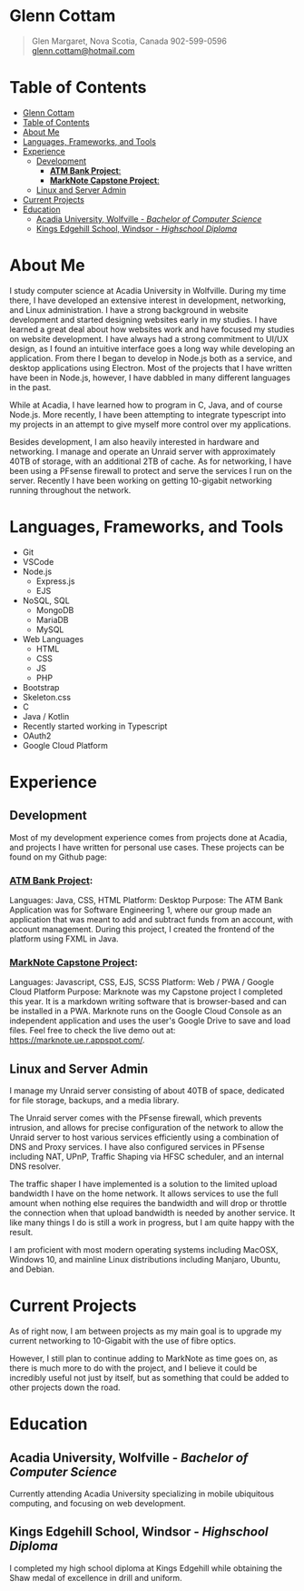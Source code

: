# Glenn Cottam
> Glen Margaret, Nova Scotia, Canada
> 902-599-0596
> glenn.cottam@hotmail.com

# Table of Contents
- [Glenn Cottam](#glenn-cottam)
- [Table of Contents](#table-of-contents)
- [About Me](#about-me)
- [Languages, Frameworks, and Tools](#languages-frameworks-and-tools)
- [Experience](#experience)
  - [Development](#development)
    - [**ATM Bank Project**:](#atm-bank-project)
    - [**MarkNote Capstone Project**:](#marknote-capstone-project)
  - [Linux and Server Admin](#linux-and-server-admin)
- [Current Projects](#current-projects)
- [Education](#education)
  - [Acadia University, Wolfville - *Bachelor of Computer Science*](#acadia-university-wolfville---bachelor-of-computer-science)
  - [Kings Edgehill School, Windsor - *Highschool Diploma*](#kings-edgehill-school-windsor---highschool-diploma)

# About Me
I study computer science at Acadia University in Wolfville. During my time there, I have developed an extensive interest in development, networking, and Linux administration. I have a strong background in website development and started designing websites early in my studies. I have learned a great deal about how websites work and have focused my studies on website development.
I have always had a strong commitment to UI/UX design, as I found an intuitive interface goes a long way while developing an application. From there I began to develop in Node.js both as a service, and desktop applications using Electron. Most of the projects that I have written have been in Node.js, however, I have dabbled in many different languages in the past.

While at Acadia, I have learned how to program in C, Java, and of course Node.js. More recently, I have been attempting to integrate typescript into my projects in an attempt to give myself more control over my applications.

Besides development, I am also heavily interested in hardware and networking. I manage and operate an Unraid server with approximately 40TB of storage, with an additional 2TB of cache. As for networking, I have been using a PFsense firewall to protect and serve the services I run on the server. Recently I have been working on getting 10-gigabit networking running throughout the network.

# Languages, Frameworks, and Tools
- Git
- VSCode
- Node.js
  - Express.js
  - EJS
- NoSQL, SQL
  - MongoDB
  - MariaDB
  - MySQL
- Web Languages
  - HTML
  - CSS
  - JS
  - PHP
- Bootstrap
- Skeleton.css
- C
- Java / Kotlin
- Recently started working in Typescript
- OAuth2
- Google Cloud Platform

# Experience 
## Development
Most of my development experience comes from projects done at Acadia, and projects I have written for personal use cases. These projects can be found on my Github page:

### **[ATM Bank Project](https://github.com/GlennCottam/ATMBankApplication)**: 
Languages: Java, CSS, HTML
Platform: Desktop
Purpose: The ATM Bank Application was for Software Engineering 1, where our group made an application that was meant to add and subtract funds from an account, with account management. During this project, I created the frontend of the platform using FXML in Java.
  
### **[MarkNote Capstone Project](https://github.com/GlennCottam/MarkNote)**: 
Languages: Javascript, CSS, EJS, SCSS
Platform: Web / PWA / Google Cloud Platform
Purpose: Marknote was my Capstone project I completed this year. It is a markdown writing software that is browser-based and can be installed in a PWA. Marknote runs on the Google Cloud Console as an independent application and uses the user's Google Drive to save and load files. Feel free to check the live demo out at: https://marknote.ue.r.appspot.com/.


## Linux and Server Admin
I manage my Unraid server consisting of about 40TB of space, dedicated for file storage, backups, and a media library.

The Unraid server comes with the PFsense firewall, which prevents intrusion, and allows for precise configuration of the network to allow the Unraid server to host various services efficiently using a combination of DNS and Proxy services. I have also configured services in PFsense including NAT, UPnP, Traffic Shaping via HFSC scheduler, and an internal DNS resolver.

The traffic shaper I have implemented is a solution to the limited upload bandwidth I have on the home network. It allows services to use the full amount when nothing else requires the bandwidth and will drop or throttle the connection when that upload bandwidth is needed by another service. It like many things I do is still a work in progress, but I am quite happy with the result.

I am proficient with most modern operating systems including MacOSX, Windows 10, and mainline Linux distributions including Manjaro, Ubuntu, and Debian.


# Current Projects
As of right now, I am between projects as my main goal is to upgrade my current networking to 10-Gigabit with the use of fibre optics.

However, I still plan to continue adding to MarkNote as time goes on, as there is much more to do with the project, and I believe it could be incredibly useful not just by itself, but as something that could be added to other projects down the road.

# Education
## Acadia University, Wolfville - *Bachelor of Computer Science*
Currently attending Acadia University specializing in mobile ubiquitous computing, and focusing on web development.

## Kings Edgehill School, Windsor - *Highschool Diploma*
I completed my high school diploma at Kings Edgehill while obtaining the Shaw medal of excellence in drill and uniform.

